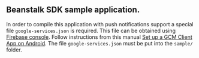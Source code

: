## Beanstalk SDK sample application.

In order to compile this application with push notifications support a special file `google-services.json` is required.
This file can be obtained using [Firebase console](https://firebase.google.com/console/). Follow instructions from this manual [Set up a GCM Client App on Android](https://developers.google.com/cloud-messaging/android/client).
The file `google-services.json` must be put into the `sample/` folder.
